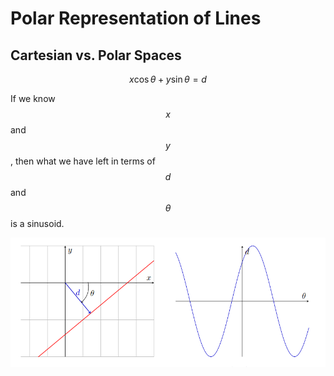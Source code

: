 # Polar Representation of Lines

## Cartesian vs. Polar Spaces

$$
x \cos{\theta} + y \sin \theta = d
$$

If we know $$x$$ and $$y$$, then what we have left in terms of $$d$$ and $$\theta$$ is a sinusoid.

![image-20210112223327801](assets/image-20210112223327801.png)

